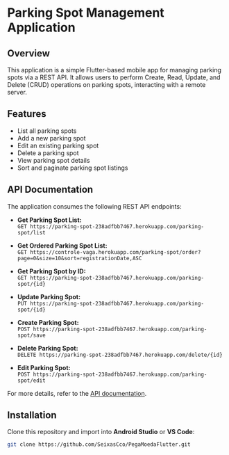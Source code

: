 # Parking Spot Management Application

## Overview
This application is a simple Flutter-based mobile app for managing parking spots via a REST API. It allows users to perform Create, Read, Update, and Delete (CRUD) operations on parking spots, interacting with a remote server.

## Features
- List all parking spots
- Add a new parking spot
- Edit an existing parking spot
- Delete a parking spot
- View parking spot details
- Sort and paginate parking spot listings

## API Documentation
The application consumes the following REST API endpoints:

- **Get Parking Spot List:**  
  `GET https://parking-spot-238adfbb7467.herokuapp.com/parking-spot/list`

- **Get Ordered Parking Spot List:**  
  `GET https://controle-vaga.herokuapp.com/parking-spot/order?page=0&size=10&sort=registrationDate,ASC`

- **Get Parking Spot by ID:**  
  `GET https://parking-spot-238adfbb7467.herokuapp.com/parking-spot/{id}`

- **Update Parking Spot:**  
  `PUT https://parking-spot-238adfbb7467.herokuapp.com/parking-spot/{id}`

- **Create Parking Spot:**  
  `POST https://parking-spot-238adfbb7467.herokuapp.com/parking-spot/save`

- **Delete Parking Spot:**  
  `DELETE https://parking-spot-238adfbb7467.herokuapp.com/delete/{id}`

- **Edit Parking Spot:**  
  `POST https://parking-spot-238adfbb7467.herokuapp.com/parking-spot/edit`

For more details, refer to the [API documentation](https://documenter.getpostman.com/view/4601883/2s8YY9xTHv).

## Installation
Clone this repository and import into **Android Studio** or **VS Code**:

```bash
git clone https://github.com/SeixasCco/PegaMoedaFlutter.git
